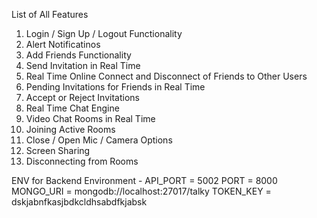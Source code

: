 
List of All Features
1. Login / Sign Up / Logout Functionality
2. Alert Notificatinos
3. Add Friends Functionality
4. Send Invitation in Real Time
5. Real Time Online Connect and Disconnect of Friends to Other Users
6. Pending Invitations for Friends in Real Time
7. Accept or Reject Invitations
8. Real Time Chat Engine
9. Video Chat Rooms in Real Time
10. Joining Active Rooms
11. Close / Open  Mic / Camera Options
12. Screen Sharing
13. Disconnecting from Rooms


ENV for Backend Environment - 
API_PORT = 5002
PORT = 8000
MONGO_URI = mongodb://localhost:27017/talky
TOKEN_KEY = dskjabnfkasjbdkcldhsabdfkjabsk
